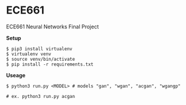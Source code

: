 # ECE661
ECE661 Neural Networks Final Project

**Setup**
```
$ pip3 install virtualenv
$ virtualenv venv
$ source venv/bin/activate
$ pip install -r requirements.txt
```

**Useage**
```
$ python3 run.py <MODEL> # models "gan", "wgan", "acgan", "wgangp"

# ex. python3 run.py acgan
```
